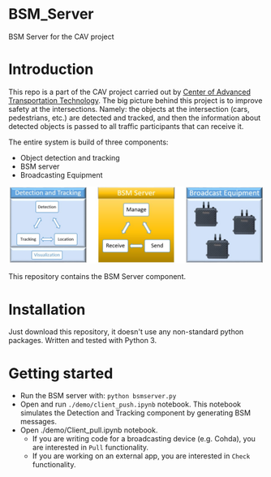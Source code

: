 [//]: # (Image References)
[img_SystemOverview]: ./doc/img/System_overview.jpg "Entire system - big picture"

# BSM_Server
BSM Server for the CAV project

# Introduction
This repo is a part of the CAV project carried out by [Center of Advanced Transportation Technology](http://www.catt.umd.edu/). The big picture behind this project is to improve safety at the intersections. Namely: the objects at the intersection (cars, pedestrians, etc.) are detected and tracked, and then the information about detected objects is passed to all traffic participants that can receive it. 

The entire system is build of three components:
- Object detection and tracking 
- BSM server
- Broadcasting Equipment

![img_SystemOverview]

This repository contains the BSM Server component.

# Installation
Just download this repository, it doesn't use any non-standard python packages.
Written and tested with Python 3.

# Getting started
- Run the BSM server with: `python bsmserver.py`
- Open and run `./demo/client_push.ipynb` notebook. This notebook simulates the Detection and Tracking component by generating BSM messages.
- Open ./demo/Client_pull.ipynb notebook. 
    - If you are writing code for a broadcasting device (e.g. Cohda), you are interested in `Pull` functionality. 
    - If you are working on an external app, you are interested in `Check` functionality.
    
 